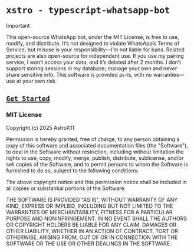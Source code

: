 # `xstro - typescript-whatsapp-bot`

> [!IMPORTANT]  
> This open-source WhatsApp bot, under the MIT License, is free to use, modify, and distribute. It’s not designed to violate WhatsApp’s Terms of Service, but misuse is your responsibility—I’m not liable for bans. Related projects are also open-source for independent use. If you use my pairing service, I won’t access your data, and it’s deleted after 2 months. I don’t support storing sessions in my database; manage your own and never share sensitive info. This software is provided as-is, with no warranties—use at your own risk.

## [`Get Started`](https://xstro-web.vercel.app/)

### MIT License

Copyright (c) 2025 AstroX11

Permission is hereby granted, free of charge, to any person obtaining a copy
of this software and associated documentation files (the "Software"), to deal
in the Software without restriction, including without limitation the rights
to use, copy, modify, merge, publish, distribute, sublicense, and/or sell
copies of the Software, and to permit persons to whom the Software is
furnished to do so, subject to the following conditions:

The above copyright notice and this permission notice shall be included in all
copies or substantial portions of the Software.

THE SOFTWARE IS PROVIDED "AS IS", WITHOUT WARRANTY OF ANY KIND, EXPRESS OR
IMPLIED, INCLUDING BUT NOT LIMITED TO THE WARRANTIES OF MERCHANTABILITY,
FITNESS FOR A PARTICULAR PURPOSE AND NONINFRINGEMENT. IN NO EVENT SHALL THE
AUTHORS OR COPYRIGHT HOLDERS BE LIABLE FOR ANY CLAIM, DAMAGES OR OTHER
LIABILITY, WHETHER IN AN ACTION OF CONTRACT, TORT OR OTHERWISE, ARISING FROM,
OUT OF OR IN CONNECTION WITH THE SOFTWARE OR THE USE OR OTHER DEALINGS IN THE
SOFTWARE.

